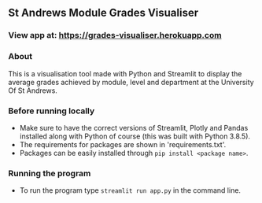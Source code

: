 ## St Andrews Module Grades Visualiser
### View app at:  https://grades-visualiser.herokuapp.com

### About

This is a visualisation tool made with Python and Streamlit to display the average 
grades achieved by module, level and department at the University Of St Andrews.


### Before running locally

* Make sure to have the correct versions of Streamlit, Plotly and Pandas installed along with Python
  of course (this was built with Python 3.8.5).
* The requirements for packages are shown in 'requirements.txt'.
* Packages can be easily installed through `pip install <package name>`.

### Running the program

* To run the program type `streamlit run app.py` in the command line.
